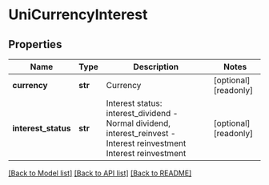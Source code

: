 # UniCurrencyInterest

## Properties
Name | Type | Description | Notes
------------ | ------------- | ------------- | -------------
**currency** | **str** | Currency | [optional] [readonly] 
**interest_status** | **str** | Interest status: interest_dividend - Normal dividend, interest_reinvest - Interest reinvestment Interest reinvestment | [optional] [readonly] 

[[Back to Model list]](../README.md#documentation-for-models) [[Back to API list]](../README.md#documentation-for-api-endpoints) [[Back to README]](../README.md)


